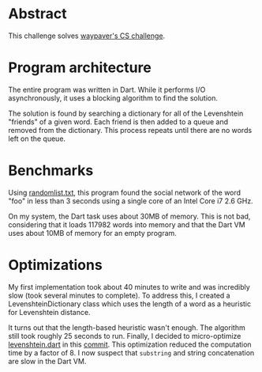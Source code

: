 # Abstract

This challenge solves [waypaver's CS challenge](https://github.com/waypaver/Challenge).

# Program architecture

The entire program was written in Dart. While it performs I/O asynchronously, it uses a blocking algorithm to find the solution.

The solution is found by searching a dictionary for all of the Levenshtein "friends" of a given word. Each friend is then added to a queue and removed from the dictionary. This process repeats until there are no words left on the queue.

# Benchmarks

Using [randomlist.txt](randomlist.txt), this program found the social network of the word "foo" in less than 3 seconds using a single core of an Intel Core i7 2.6 GHz.

On my system, the Dart task uses about 30MB of memory. This is not bad, considering that it loads 117982 words into memory and that the Dart VM uses about 10MB of memory for an empty program.

# Optimizations

My first implementation took about 40 minutes to write and was incredibly slow (took several minutes to complete). To address this, I created a LevenshteinDictionary class which uses the length of a word as a heuristic for Levenshtein distance.

It turns out that the length-based heuristic wasn't enough. The algorithm still took roughly 25 seconds to run. Finally, I decided to micro-optimize [levenshtein.dart](lib/src/levenshtein.dart) in this [commit](https://github.com/unixpickle/levenshtein_network/commit/9743bdac67f954a8d1bd1876ed61eb9d4f87ce2f). This optimization reduced the computation time by a factor of 8. I now suspect that `substring` and string concatenation are slow in the Dart VM.
